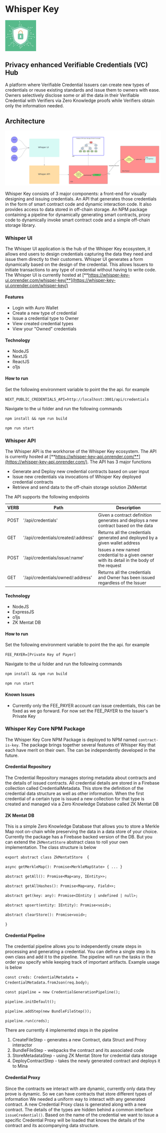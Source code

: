 # Whisper Key

![logo](/ui/public/assets/images/logo-sm.png)

## Privacy enhanced Verifiable Credentials (VC) Hub

A platform where Verifiable Credential Issuers can create new types of credentials or reuse existing standards and issue them to owners with ease. Owners selectively disclose some or all the data in their Verifiable Credential with Verifiers via Zero Knowledge proofs while Verifiers obtain only the information needed.

## Architecture
![architecture](<docs/Whisper Key High Level.png>)

Whisper Key consists of 3 major components: a front-end for visually designing and issuing credentials. An API that generates those credentials in the form of smart contract code and dynamic interaction code. It also provides access to data stored in off-chain storage. An NPM package containing a pipeline for dynamically generating smart contracts, proxy code to dynamically invoke smart contract code and a simple off-chain storage library.

### Whisper UI

The Whisper UI application is the hub of the Whisper Key ecosystem, it allows end users to design credentials capturing the data they need and issue them directly to their customers. Whisper UI generates a form dynamically based on the design of the credential. This allows Issuers to initiate transactions to any type of credential without having to write code. The Whisper UI is currently hosted at [**https://whisper-key-ui.onrender.com/whisper-key/**](https://whisper-key-ui.onrender.com/whisper-key/)

#### Features

* Login with Auro Wallet
* Create a new type of credential
* Issue a credential type to Owner
* View created credential types
* View your "Owned" credentials

#### Technology

* NodeJS
* NextJS
* ReactJS
* o1js

#### How to run

Set the following environment variable to point the the api. for example

`NEXT_PUBLIC_CREDENTIALS_API=http://localhost:3001/api/credentials`

Navigate to the ui folder and run the following commands

`npm install && npm run build`

`npm run start` 

### Whisper API

The Whisper API is the workhorse of the Whisper Key ecosystem. The API is currently hosted at [**https://whisper-key-api.onrender.com/**](https://whisper-key-api.onrender.com/). The API has 3 major functions

* Generate and Deploy new credential contracts based on user input
* Issue new credentials via invocations of Whisper Key deployed credential contracts
* Retrieve and send data to the off-chain storage solution ZkMentat

The API supports the following endpoints

| VERB | Path                                | Description                                                  |
| ---- | ----------------------------------- | ------------------------------------------------------------ |
| POST | '/api/credentials'                  | Given a contract definition  generates and deploys a new contract based on the data |
| GET  | '/api/credentials/created/:address' | Returns all the credentials generated and deployed by a given wallet address |
| POST | '/api/credentials/issue/:name'      | Issues a new named credential to a given owner with its detail in the body of the request |
| GET  | '/api/credentials/owned/:address'   | Returns all the credentials and Owner has been issued regardless of the Issuer |

#### Technology

* NodeJS
* ExpressJS
* o1js
* ZK Mentat DB

#### How to run

Set the following environment variable to point the the api. for example

`FEE_PAYER=[Private Key of Payer]`

Navigate to the ui folder and run the following commands

`npm install && npm run build`

`npm run start`

#### Known Issues

* Currently only the  FEE_PAYER account can issue credentials, this can be fixed as we go forward. For now set the FEE_PAYER to the Issuer's Private Key

### Whisper Key Core NPM Package

The Whisper Key Core NPM Package is deployed to NPM named `contract-is-key`.  The package brings together several features of Whisper Key that each  have merit on their own. The can be independently developed in the future.

#### Credential Repository

The Credential Repository manages storing metadata about contracts and the details of issued contracts. All credential details are stored in a Firebase collection called CredentialMetadata. This store the definition of the credential data structure as well as other information. When the first credential of a certain type is issued a new collection for that type is created and managed via a Zero Knowledge Database called ZK Mentat DB

#### ZK Mentat DB

This is a simple Zero Knowledge Database that allows you to store a Merkle Map root on-chain while preserving the data in a data store of your choice. Currently the package has a Firebase backed version of the DB. But you can extend the `ZkMentatStore` abstract class to roll your own implementation. The class structure is below

`export abstract class ZkMentatStore  {`

 `async getMerkleMap(): Promise<MerkleMapState> { ... }`

 `abstract getAll(): Promise<Map<any, IEntity>>;`

 `abstract getAllHashes(): Promise<Map<any, Field>>;`

 `abstract get(key: any): Promise<IEntity | undefined | null>;`

 `abstract upsert(entity: IEntity): Promise<void>;`

 `abstract clearStore(): Promise<void>;`

`}`

#### Credential Pipeline

The credential pipeline allows you to independently create steps in processing and generating a credential. You can define a single step in its own class and add it to the pipeline. The pipeline will run the tasks in the order you specify while keeping track of important artifacts. Example usage is below

`const creds: CredentialMetadata = CredentialMetadata.fromJson(req.body);`

  `const pipeline = new CredentialGenerationPipeline();`

  `pipeline.initDefault();`

  `pipeline.addStep(new BundleFileStep());`

  `pipeline.run(creds);`

There are currently 4 implemented steps in the pipeline

1. CreateFileStep - generates a new Contract, data Struct and Proxy interactor
2. BundleFileStep - webpacks the contract and its associated code
3. StoreMetadataStep - using ZK Mentat Store for credential data storage
4. DeployContractStep - takes the newly generated contract and deploys it to Mina

#### Credential Proxy

Since the contracts we interact with are dynamic, currently only data they prove is dynamic. So we can have contracts that store different types of information We needed a uniform way to interact with any generated contract. A new Credential Proxy class is generated along with a new contract. The details of the types are hidden behind a common interface `issueCredential()`. Based on the name of the credential we want to issue a specific Credential Proxy will be loaded that knows the details of the contract and its accompanying data structure.
